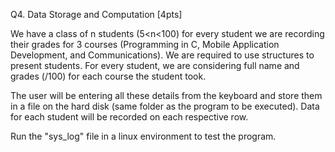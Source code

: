 Q4. Data Storage and Computation [4pts]

We have a class of n students (5<n<100) for every student we are recording their grades for 3 courses (Programming in C, Mobile Application Development, and Communications). We are required to use structures to present students. For every student, we are considering full name and grades (/100) for each course the student took.

The user will be entering all these details from the keyboard and store them in a file on the hard disk (same folder as the program to be executed). Data for each student will be recorded on each respective row.

Run the "sys_log" file in a linux environment to test the program.


